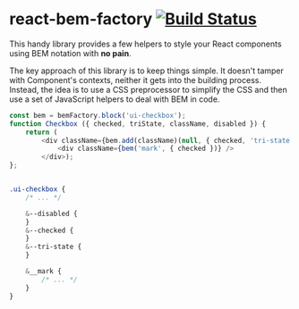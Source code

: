 # react-bem-factory [![Build Status][ci-img]][ci]

[repoUrl]: https://github.com/xsburg/react-bem-factory
[ci-img]: https://travis-ci.org/xsburg/react-bem-factory.svg
[ci]: https://travis-ci.org/xsburg/react-bem-factory

This handy library provides a few helpers to style your React components using BEM notation with **no pain**.

The key approach of this library is to keep things simple. It doesn't tamper with Component's contexts, neither it gets into the building process. Instead, the idea is to use a CSS preprocessor to simplify the CSS and then use a set of JavaScript helpers to deal with BEM in code.

```javascript
const bem = bemFactory.block('ui-checkbox');
function Checkbox ({ checked, triState, className, disabled }) {
    return (
        <div className={bem.add(className)(null, { checked, 'tri-state': triState, disabled })}>
            <div className={bem('mark', { checked })} />
        </div>);
};
```

```CSS

.ui-checkbox {
    /* ... */

    &--disabled {
    }
    &--checked {
    }
    &--tri-state {
    }

    &__mark {
        /* ... */
    }
}
```
